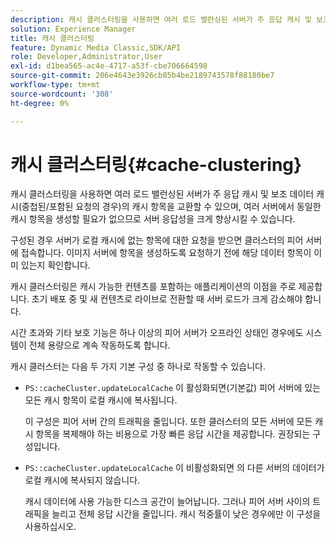 ```yaml
---
description: 캐시 클러스터링을 사용하면 여러 로드 밸런싱된 서버가 주 응답 캐시 및 보조 데이터 캐시(중첩된/포함된 요청의 경우)의 캐시 항목을 교환할 수 있으며, 여러 서버에서 동일한 캐시 항목을 생성할 필요가 없으므로 서버 응답성을 크게 향상시킬 수 있습니다.
solution: Experience Manager
title: 캐시 클러스터링
feature: Dynamic Media Classic,SDK/API
role: Developer,Administrator,User
exl-id: d1bea565-ac4e-4717-a53f-cbe706664598
source-git-commit: 206e4643e3926cb85b4be2189743578f88180be7
workflow-type: tm+mt
source-wordcount: '308'
ht-degree: 0%

---
```


# 캐시 클러스터링{#cache-clustering}

캐시 클러스터링을 사용하면 여러 로드 밸런싱된 서버가 주 응답 캐시 및 보조 데이터 캐시(중첩된/포함된 요청의 경우)의 캐시 항목을 교환할 수 있으며, 여러 서버에서 동일한 캐시 항목을 생성할 필요가 없으므로 서버 응답성을 크게 향상시킬 수 있습니다.

구성된 경우 서버가 로컬 캐시에 없는 항목에 대한 요청을 받으면 클러스터의 피어 서버에 접속합니다. 이미지 서버에 항목을 생성하도록 요청하기 전에 해당 데이터 항목이 이미 있는지 확인합니다.

캐시 클러스터링은 캐시 가능한 컨텐츠를 포함하는 애플리케이션의 이점을 주로 제공합니다. 초기 배포 중 및 새 컨텐츠로 라이브로 전환할 때 서버 로드가 크게 감소해야 합니다.

시간 초과와 기타 보호 기능은 하나 이상의 피어 서버가 오프라인 상태인 경우에도 시스템이 전체 용량으로 계속 작동하도록 합니다.

캐시 클러스터는 다음 두 가지 기본 구성 중 하나로 작동할 수 있습니다.

* `PS::cacheCluster.updateLocalCache` 이 활성화되면(기본값) 피어 서버에 있는 모든 캐시 항목이 로컬 캐시에 복사됩니다.

   이 구성은 피어 서버 간의 트래픽을 줄입니다. 또한 클러스터의 모든 서버에 모든 캐시 항목을 복제해야 하는 비용으로 가장 빠른 응답 시간을 제공합니다. 권장되는 구성입니다.

* `PS::cacheCluster.updateLocalCache` 이 비활성화되면 의 다른 서버의 데이터가 로컬 캐시에 복사되지 않습니다.

   캐시 데이터에 사용 가능한 디스크 공간이 늘어납니다. 그러나 피어 서버 사이의 트래픽을 늘리고 전체 응답 시간을 줄입니다. 캐시 적중률이 낮은 경우에만 이 구성을 사용하십시오.

